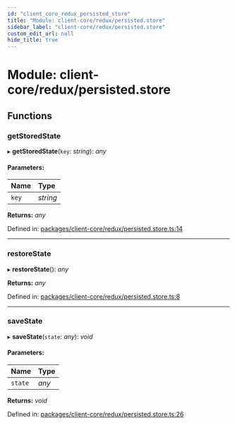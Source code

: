 ```yaml
---
id: "client_core_redux_persisted_store"
title: "Module: client-core/redux/persisted.store"
sidebar_label: "client-core/redux/persisted.store"
custom_edit_url: null
hide_title: true
---
```


# Module: client-core/redux/persisted.store

## Functions

### getStoredState

▸ **getStoredState**(`key`: *string*): *any*

#### Parameters:

Name | Type |
:------ | :------ |
`key` | *string* |

**Returns:** *any*

Defined in: [packages/client-core/redux/persisted.store.ts:14](https://github.com/xr3ngine/xr3ngine/blob/9d253dc38/packages/client-core/redux/persisted.store.ts#L14)

___

### restoreState

▸ **restoreState**(): *any*

**Returns:** *any*

Defined in: [packages/client-core/redux/persisted.store.ts:8](https://github.com/xr3ngine/xr3ngine/blob/9d253dc38/packages/client-core/redux/persisted.store.ts#L8)

___

### saveState

▸ **saveState**(`state`: *any*): *void*

#### Parameters:

Name | Type |
:------ | :------ |
`state` | *any* |

**Returns:** *void*

Defined in: [packages/client-core/redux/persisted.store.ts:26](https://github.com/xr3ngine/xr3ngine/blob/9d253dc38/packages/client-core/redux/persisted.store.ts#L26)
